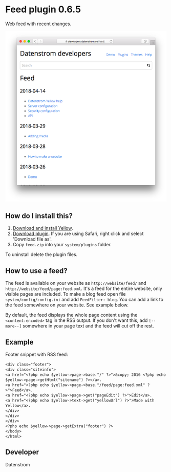Feed plugin 0.6.5
=================
Web feed with recent changes.

<p align="center"><img src="feed-screenshot.png?raw=true" alt="Screenshot"></p>

## How do I install this?

1. [Download and install Yellow](https://github.com/datenstrom/yellow/).
2. [Download plugin](https://github.com/datenstrom/yellow-plugins/raw/master/zip/feed.zip). If you are using Safari, right click and select 'Download file as'.
3. Copy `feed.zip` into your `system/plugins` folder.

To uninstall delete the plugin files.

## How to use a feed?

The feed is available on your website as `http://website/feed/` and `http://website/feed/page:feed.xml`. It's a feed for the entire website, only visible pages are included. To make a blog feed open file `system/config/config.ini` and add `FeedFilter: blog`. You can add a link to the feed somewhere on your website. See example below.

By default, the feed displays the whole page content using the `<content:encoded>` tag in the RSS output. If you don't want this, add `[--more--]` somewhere in your page text and the feed will cut off the rest. 
 
## Example

Footer snippet with RSS feed:

    <div class="footer">
    <div class="siteinfo">
    <a href="<?php echo $yellow->page->base."/" ?>">&copy; 2016 <?php echo $yellow->page->getHtml("sitename") ?></a>.
    <a href="<?php echo $yellow->page->base."/feed/page:feed.xml" ?>">Feed</a>. 
    <a href="<?php echo $yellow->page->get("pageEdit") ?>">Edit</a>.
    <a href="<?php echo $yellow->text->get("yellowUrl") ?>">Made with Yellow</a>.
    </div>
    </div>
    </div>
    <?php echo $yellow->page->getExtra("footer") ?>
    </body>
    </html>

## Developer

Datenstrom
